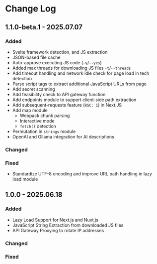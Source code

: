 # Change Log

## 1.1.0-beta.1 - 2025.07.07
### Added
- Svelte framework detection, and JS extraction
- JSON-based file cache
- Auto-approve executing JS code (`-y`/`--yes`)
- Added max threads for downloading JS files `-t`/`--threads`
- Add timeout handling and network idle check for page load in tech detection
- Parse script tags to extract additional JavaScript URLs from page
- Add secret scanning
- Add feasibility check to API gateway function
- Add endpoints module to support client-side path extraction
- Add subsequent-requests feature (`RSC: 1`) in Next.JS
- Add map module
    - Webpack chunk parsing
    - Interactive mode
    - `fetch()` detection
- Permutation in `strings` module
- OpenAI and Ollama integration for AI descriptions

### Changed

### Fixed
- Standardize UTF-8 encoding and improve URL path handling in lazy load module

## 1.0.0 - 2025.06.18
### Added
- Lazy Load Support for Next.js and Nuxt.js
- JavaScript String Extraction from downloaded JS files
- API Gateway Proxying to rotate IP addresses

### Changed

### Fixed